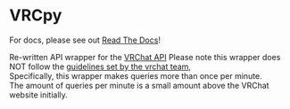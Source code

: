 # VRCpy

For docs, please see out [Read The Docs](https://vrcpy.readthedocs.io/en/latest/?)!

Re-written API wrapper for the [VRChat API](https://vrchatapi.github.io)
Please note this wrapper does NOT follow the [guidelines set by the vrchat team,](https://vrchatapi.github.io/#/?id=disclaimer)  
Specifically, this wrapper makes queries more than once per minute.  
The amount of queries per minute is a small amount above the VRChat website initially.  


